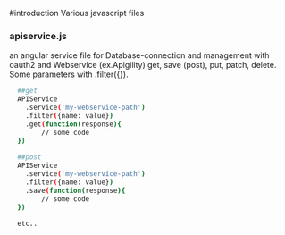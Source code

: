 #introduction
Various javascript files

### apiservice.js
an angular service file for Database-connection and management with oauth2 and Webservice (ex.Apigility)
get, save (post), put, patch, delete. Some parameters with .filter({}).



```bash
  ##get
  APIService
    .service('my-webservice-path')
    .filter({name: value})
    .get(function(response){
        // some code
  })
  
  ##post
  APIService
    .service('my-webservice-path')
    .filter({name: value})
    .save(function(response){
        // some code
  })
  
  etc..  

```

